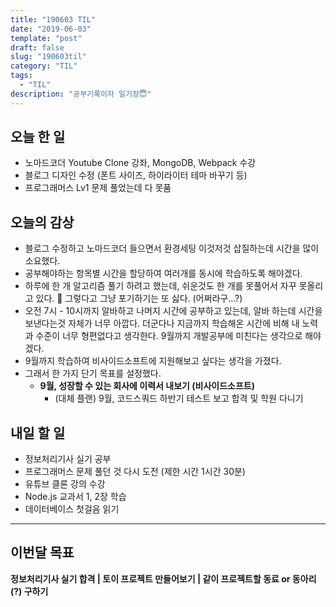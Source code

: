 ```yaml
---
title: "190603 TIL"
date: "2019-06-03"
template: "post"
draft: false
slug: "190603til"
category: "TIL"
tags:
  - "TIL"
description: "공부기록이자 일기장😇"
---
```


## 오늘 한 일

- 노마드코더 Youtube Clone 강좌, MongoDB, Webpack 수강
- 블로그 디자인 수정 (폰트 사이즈, 하이라이터 테마 바꾸기 등)
- 프로그래머스 Lv1 문제 풀었는데 다 못품



## 오늘의 감상

- 블로그 수정하고 노마드코더 들으면서 환경세팅 이것저것 삽질하는데 시간을 많이 소요했다.
- 공부해야하는 항목별 시간을 할당하여 여러개를 동시에 학습하도록 해야겠다.
- 하루에 한 개 알고리즘 풀기 하려고 했는데, 쉬운것도 한 개를 못풀어서 자꾸 못올리고 있다. 🤣 그렇다고 그냥 포기하기는 또 싫다. (어쩌라구…?)
- 오전 7시 - 10시까지 알바하고 나머지 시간에 공부하고 있는데, 알바 하는데 시간을 보낸다는것 자체가 너무 아깝다. 더군다나 지금까지 학습해온 시간에 비해 내 노력과 수준이 너무 형편없다고 생각한다. 9월까지 개발공부에 미친다는 생각으로 해야겠다.
- 9월까지 학습하여 비사이드소프트에 지원해보고 싶다는 생각을 가졌다.
- 그래서 한 가지 단기 목표를 설정했다.
  - **9월, 성장할 수 있는 회사에 이력서 내보기 (비사이드소프트)**
    - (대체 플랜) 9월, 코드스쿼드 하반기 테스트 보고 합격 및 학원 다니기



## 내일 할 일

- 정보처리기사 실기 공부
- 프로그래머스 문제 풀던 것 다시 도전 (제한 시간 1시간 30분)
- 유튜브 클론 강의 수강
- Node.js 교과서 1, 2장 학습
- 데이터베이스 첫걸음 읽기

---

## 이번달 목표

**정보처리기사 실기 합격 | 토이 프로젝트 만들어보기 | 같이 프로젝트할 동료 or 동아리(?) 구하기**
